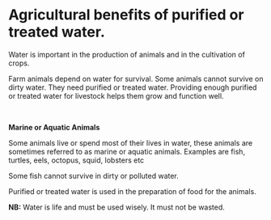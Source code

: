 # Agricultural benefits of purified or treated water.

Water is important in the production of animals and in the cultivation of crops.

Farm animals depend on water for survival.  Some animals cannot survive on dirty water.  They need purified or treated water.  Providing enough purified or treated water for livestock helps them grow and function well.

<br>

**Marine or Aquatic Animals**

Some animals live or spend most of their lives in water, these animals are sometimes referred to as marine or aquatic animals. Examples are fish, turtles, eels, octopus, squid, lobsters etc

Some fish cannot survive in dirty or polluted water.

Purified or treated water is used in the preparation of food for the animals.

**NB:**  Water is life and must be used wisely.  It must not be wasted.
